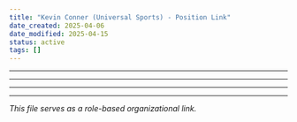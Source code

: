 ```yaml
---
title: "Kevin Conner (Universal Sports) - Position Link"
date_created: 2025-04-06
date_modified: 2025-04-15
status: active
tags: []
---
```


---

---

---

---


*This file serves as a role-based organizational link.*
